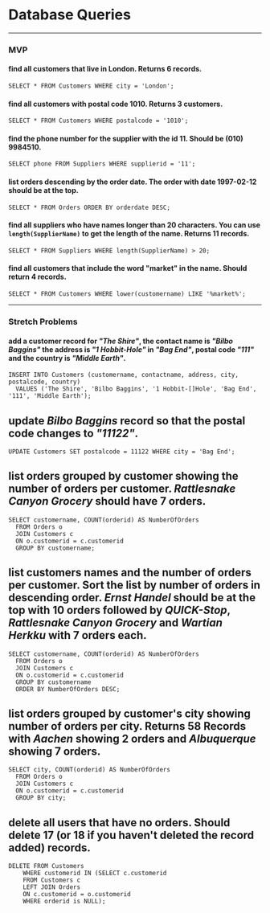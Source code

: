# Database Queries
---
### MVP
#### find all customers that live in London. Returns 6 records.

  ```
  SELECT * FROM Customers WHERE city = 'London'; 
  ```

#### find all customers with postal code 1010. Returns 3 customers.

  ```
  SELECT * FROM Customers WHERE postalcode = '1010'; 
  ```

#### find the phone number for the supplier with the id 11. Should be (010) 9984510.

  ```
  SELECT phone FROM Suppliers WHERE supplierid = '11'; 
  ```

#### list orders descending by the order date. The order with date 1997-02-12 should be at the top.

  ```
  SELECT * FROM Orders ORDER BY orderdate DESC;
  ```

#### find all suppliers who have names longer than 20 characters. You can use `length(SupplierName)` to get the length of the name. Returns 11 records.

  ```
  SELECT * FROM Suppliers WHERE length(SupplierName) > 20;
  ```

#### find all customers that include the word "market" in the name. Should return 4 records.

  ```
  SELECT * FROM Customers WHERE lower(customername) LIKE '%market%';
  ```

---
### Stretch Problems
#### add a customer record for _"The Shire"_, the contact name is _"Bilbo Baggins"_ the address is _"1 Hobbit-Hole"_ in _"Bag End"_, postal code _"111"_ and the country is _"Middle Earth"_.

  ```
  INSERT INTO Customers (customername, contactname, address, city, postalcode, country)
    VALUES ('The Shire', 'Bilbo Baggins', '1 Hobbit-[]Hole', 'Bag End', '111', 'Middle Earth');
  ```

## update _Bilbo Baggins_ record so that the postal code changes to _"11122"_.

  ```
  UPDATE Customers SET postalcode = 11122 WHERE city = 'Bag End';
  ```

## list orders grouped by customer showing the number of orders per customer. _Rattlesnake Canyon Grocery_ should have 7 orders.

  ```
  SELECT customername, COUNT(orderid) AS NumberOfOrders 
    FROM Orders o
    JOIN Customers c
    ON o.customerid = c.customerid
    GROUP BY customername;
  ```

## list customers names and the number of orders per customer. Sort the list by number of orders in descending order. _Ernst Handel_ should be at the top with 10 orders followed by _QUICK-Stop_, _Rattlesnake Canyon Grocery_ and _Wartian Herkku_ with 7 orders each.

  ```
  SELECT customername, COUNT(orderid) AS NumberOfOrders 
    FROM Orders o
    JOIN Customers c
    ON o.customerid = c.customerid
    GROUP BY customername
    ORDER BY NumberOfOrders DESC;
  ```

## list orders grouped by customer's city showing number of orders per city. Returns 58 Records with _Aachen_ showing 2 orders and _Albuquerque_ showing 7 orders.

  ```
  SELECT city, COUNT(orderid) AS NumberOfOrders 
    FROM Orders o
    JOIN Customers c
    ON o.customerid = c.customerid
    GROUP BY city;
  ```

## delete all users that have no orders. Should delete 17 (or 18 if you haven't deleted the record added) records.

  ```
  DELETE FROM Customers
      WHERE customerid IN (SELECT c.customerid
      FROM Customers c
      LEFT JOIN Orders 
      ON c.customerid = o.customerid
      WHERE orderid is NULL);
  ```


